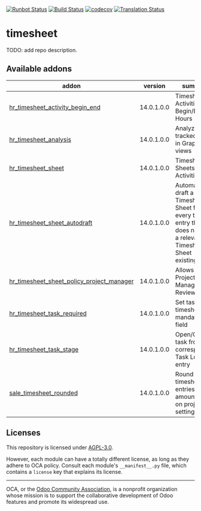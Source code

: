 [![Runbot Status](https://runbot.odoo-community.org/runbot/badge/flat/117/14.0.svg)](https://runbot.odoo-community.org/runbot/repo/github-com-oca-timesheet-117)
[![Build Status](https://travis-ci.com/OCA/timesheet.svg?branch=14.0)](https://travis-ci.com/OCA/timesheet)
[![codecov](https://codecov.io/gh/OCA/timesheet/branch/14.0/graph/badge.svg)](https://codecov.io/gh/OCA/timesheet)
[![Translation Status](https://translation.odoo-community.org/widgets/timesheet-14-0/-/svg-badge.svg)](https://translation.odoo-community.org/engage/timesheet-14-0/?utm_source=widget)

<!-- /!\ do not modify above this line -->

# timesheet

TODO: add repo description.

<!-- /!\ do not modify below this line -->

<!-- prettier-ignore-start -->

[//]: # (addons)

Available addons
----------------
addon | version | summary
--- | --- | ---
[hr_timesheet_activity_begin_end](hr_timesheet_activity_begin_end/) | 14.0.1.0.0 | Timesheet Activities - Begin/End Hours
[hr_timesheet_analysis](hr_timesheet_analysis/) | 14.0.1.0.0 | Analyze tracked time in Graph views
[hr_timesheet_sheet](hr_timesheet_sheet/) | 14.0.1.0.0 | Timesheet Sheets, Activities
[hr_timesheet_sheet_autodraft](hr_timesheet_sheet_autodraft/) | 14.0.1.0.0 | Automatically draft a Timesheet Sheet for every time entry that does not have a relevant Timesheet Sheet existing.
[hr_timesheet_sheet_policy_project_manager](hr_timesheet_sheet_policy_project_manager/) | 14.0.1.0.0 | Allows setting Project Manager as Reviewer
[hr_timesheet_task_required](hr_timesheet_task_required/) | 14.0.1.0.0 | Set task on timesheet as a mandatory field
[hr_timesheet_task_stage](hr_timesheet_task_stage/) | 14.0.1.0.0 | Open/Close task from corresponding Task Log entry
[sale_timesheet_rounded](sale_timesheet_rounded/) | 14.0.1.0.0 | Round timesheet entries amount based on project settings.

[//]: # (end addons)

<!-- prettier-ignore-end -->

## Licenses

This repository is licensed under [AGPL-3.0](LICENSE).

However, each module can have a totally different license, as long as they adhere to OCA
policy. Consult each module's `__manifest__.py` file, which contains a `license` key
that explains its license.

----

OCA, or the [Odoo Community Association](http://odoo-community.org/), is a nonprofit
organization whose mission is to support the collaborative development of Odoo features
and promote its widespread use.
